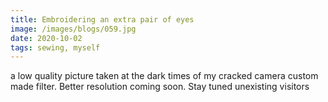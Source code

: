 ```yaml
---
title: Embroidering an extra pair of eyes
image: /images/blogs/059.jpg
date: 2020-10-02
tags: sewing, myself
---
```


a low quality picture taken at the dark times of my cracked camera custom made filter. Better resolution coming soon. Stay tuned unexisting visitors
